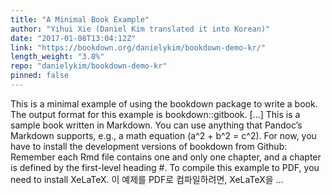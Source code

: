 ```yaml
---
title: "A Minimal Book Example"
author: "Yihui Xie (Daniel Kim translated it into Korean)"
date: "2017-01-08T13:04:12Z"
link: "https://bookdown.org/danielykim/bookdown-demo-kr/"
length_weight: "3.8%"
repo: "danielykim/bookdown-demo-kr"
pinned: false
---
```


This is a minimal example of using the bookdown package to write a book. The output format for this example is bookdown::gitbook. [...] This is a sample book written in Markdown. You can use anything that Pandoc’s Markdown supports, e.g., a math equation \(a^2 + b^2 = c^2\). For now, you have to install the development versions of bookdown from Github: Remember each Rmd file contains one and only one chapter, and a chapter is defined by the first-level heading #. To compile this example to PDF, you need to install XeLaTeX. 이 예제를 PDF로 컴파일하려면, XeLaTeX을 ...
